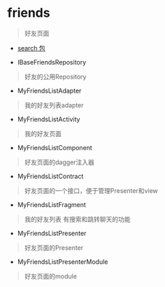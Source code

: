 # friends
> 好友页面

- [search 包](./search)

- IBaseFriendsRepository
> 好友的公用Repository

- MyFriendsListAdapter
> 我的好友列表adapter

- MyFriendsListActivity
> 我的好友页面

- MyFriendsListComponent
> 好友页面的dagger注入器

- MyFriendsListContract
> 好友页面的一个接口，便于管理Presenter和view

- MyFriendsListFragment
> 我的好友列表 有搜索和跳转聊天的功能

- MyFriendsListPresenter
> 好友页面的Presenter

- MyFriendsListPresenterModule
> 好友页面的module



